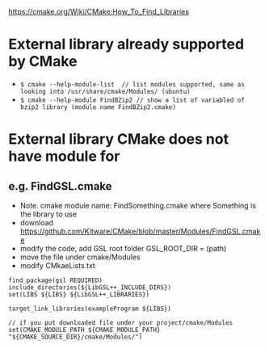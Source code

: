 https://cmake.org/Wiki/CMake:How_To_Find_Libraries

# External library already supported by CMake
- `$ cmake --help-module-list  // list modules supported, same as looking into /usr/share/cmake/Modules/ (ubuntu)`
- `$ cmake --help-module FindBZip2 // show a list of variabled of bzip2 library (module name FindBZip2.cmake)`

# External library CMake does not have module for
## e.g. FindGSL.cmake
- Note. cmake module name: FindSomething.cmake where Something is the library to use
- download https://github.com/Kitware/CMake/blob/master/Modules/FindGSL.cmake
- modify the code, add GSL root folder
    GSL_ROOT_DIR = (path)
- move the file under cmake/Modules
- modify CMkaeLists.txt
```
find_package(gsl REQUIRED)
include_directories(${LibGSL++_INCLUDE_DIRS})
set(LIBS ${LIBS} ${LibGSL++_LIBRARIES})

target_link_libraries(exampleProgram ${LIBS})

// if you put downloaded file under your project/cmake/Modules
set(CMAKE_MODULE_PATH ${CMAKE_MODULE_PATH} "${CMAKE_SOURCE_DIR}/cmake/Modules/")
```